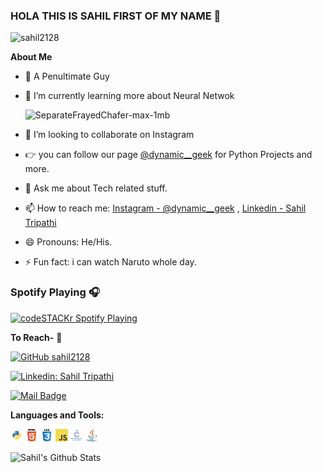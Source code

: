 ### HOLA THIS IS SAHIL FIRST OF MY NAME 👋

<p align="left"> <img src="https://komarev.com/ghpvc/?username=sahil2128&label=Views&color=blue&style=plastic" alt="sahil2128" /> </p>

**About Me**

- 🔭 A Penultimate Guy
- 🌱 I’m currently learning more about Neural Netwok

     ![SeparateFrayedChafer-max-1mb](https://user-images.githubusercontent.com/55251741/103231522-f9671280-495d-11eb-9ea0-d2f222dd51ed.gif)

- 👯 I’m looking to collaborate on Instagram
- 👉 you can follow our page [@dynamic__geek](https://www.instagram.com/dynamic__geek/?hl=en) for Python Projects and more.
- 💬 Ask me about Tech related stuff. 
- 📫 How to reach me: [Instagram - @dynamic__geek](https://www.instagram.com/dynamic__geek/?hl=en) , [Linkedin - Sahil Tripathi](https://www.linkedin.com/in/sahil-tripathi-5852b5184/)
- 😄 Pronouns: He/His.
- ⚡ Fun fact: i can watch Naruto whole day. 


### Spotify Playing 🎧

[<img src="https://now-playing-codestackr.vercel.app/api/spotify-playing" alt="codeSTACKr Spotify Playing" width="350" />](https://open.spotify.com/album/3TJz2UBNYJtlEly0sPeNrQ?highlight=spotify:track:1mXVgsBdtIVeCLJnSnmtdV)


<!--START_SECTION:waka-->
<!--END_SECTION:waka-->



**To Reach-** 🔗

[![GitHub sahil2128](https://img.shields.io/github/followers/sahil2128?label=follow&style=social)](https://github.com/sahil2128)


[![Linkedin: Sahil Tripathi](https://img.shields.io/badge/-sahiltripathi-blue?style=flat-square&logo=Linkedin&logoColor=white&link=https://www.linkedin.com/in/sahil-tripathi-5852b5184/)](https://www.linkedin.com/in/sahil-tripathi-5852b5184/)

[![Mail Badge](https://img.shields.io/badge/-sahiltripathi-c0392b?style=flat&labelColor=c0392b&logo=gmail&logoColor=white)](mailto:sahiltripathi56@gmail.com)

**Languages and Tools:** 


<code><img height="20" src="https://raw.githubusercontent.com/github/explore/80688e429a7d4ef2fca1e82350fe8e3517d3494d/topics/python/python.png"></code>
<code><img height="20" src="https://raw.githubusercontent.com/github/explore/80688e429a7d4ef2fca1e82350fe8e3517d3494d/topics/html/html.png"></code>
<code><img height="20" src="https://raw.githubusercontent.com/github/explore/80688e429a7d4ef2fca1e82350fe8e3517d3494d/topics/css/css.png"></code>
<code><img height="20" src="https://raw.githubusercontent.com/github/explore/80688e429a7d4ef2fca1e82350fe8e3517d3494d/topics/javascript/javascript.png"></code>
<code><img height="20" src="https://raw.githubusercontent.com/github/explore/80688e429a7d4ef2fca1e82350fe8e3517d3494d/topics/c/c.png"></code>
<code><img height="20" src="https://raw.githubusercontent.com/github/explore/80688e429a7d4ef2fca1e82350fe8e3517d3494d/topics/java/java.png"></code>






![Sahil's Github Stats](https://github-readme-stats.vercel.app/api?username=sahil2128&show_icons=true&theme=radical)



